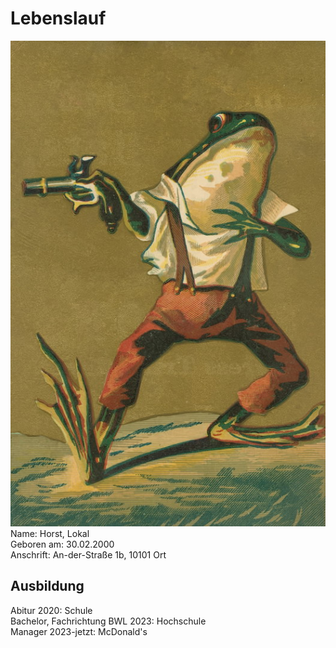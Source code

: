 # Lebenslauf

![Passbild](i2Vlmfs.jpg?raw=true)
Name: Horst, Lokal  
Geboren am: 30.02.2000  
Anschrift: An-der-Straße 1b, 10101 Ort

## Ausbildung

Abitur 2020: Schule  
Bachelor, Fachrichtung BWL 2023: Hochschule  
Manager 2023-jetzt: McDonald's  